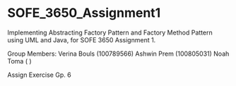 # SOFE_3650_Assignment1

Implementing Abstracting Factory Pattern and Factory Method Pattern using UML and Java, for SOFE 3650 Assignment 1.

Group Members:
Verina Bouls (100789566)
Ashwin Prem (100805031)
Noah Toma ( )

Assign Exercise Gp. 6
